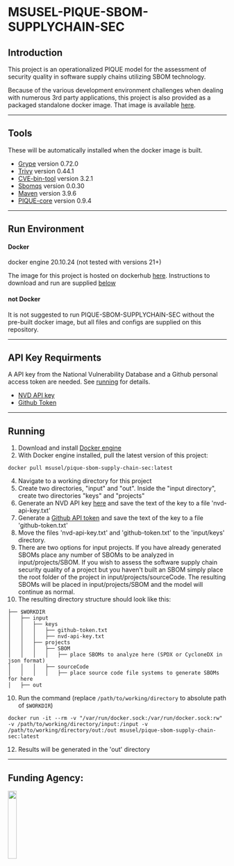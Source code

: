 # MSUSEL-PIQUE-SBOM-SUPPLYCHAIN-SEC
## Introduction
This project is an operationalized PIQUE model for the assessment of security quality in software supply chains utilizing SBOM technology.

Because of the various development environment challenges when dealing with numerous 3rd 
party applications, this project is also provided as a packaged standalone docker image. 
That image is available [here](https://hub.docker.com/repository/docker/msusel/pique-sbom-supply-chain-sec/general).
___
## Tools
These will be automatically installed when the docker image is built.

* [Grype](https://github.com/anchore/grype) version 0.72.0
* [Trivy](https://github.com/aquasecurity/trivy) version 0.44.1
* [CVE-bin-tool]() version 3.2.1
* [Sbomqs](https://github.com/interlynk-io/sbomqs) version 0.0.30
* [Maven](https://github.com/apache/maven) version 3.9.6
* [PIQUE-core](https://github.com/MSUSEL/msusel-pique) version 0.9.4
___

## Run Environment
#### Docker
docker engine 20.10.24 (not tested with versions 21+)

The image for this project is hosted on dockerhub 
[here](https://hub.docker.com/repository/docker/msusel/pique-sbom-supplychain-sec/general). Instructions to download 
and run are supplied [below](https://github.com/MSUSEL/msusel-sbom-supplychain-sec/tree/master#running)


#### not Docker
It is not suggested to run PIQUE-SBOM-SUPPLYCHAIN-SEC without the pre-built docker image, but all files and configs 
are supplied on this repository. 

___

## API Key Requirments
A API key from the National Vulnerability Database and a Github personal access token are needed. See [running](ttps://github.com/MSUSEL/msusel-pique-sbom-supplychainsec/tree/master#running) for details.
- [NVD API key](https://nvd.nist.gov/developers/request-an-api-key)
- [Github Token](https://docs.github.com/en/enterprise-server@3.6/authentication/keeping-your-account-and-data-secure/managing-your-personal-access-tokens)
___

## Running 
1. Download and install [Docker engine](https://docs.docker.com/engine/install/)
2. With Docker engine installed, pull the latest version of this project:
```
docker pull msusel/pique-sbom-supply-chain-sec:latest
```
4. Navigate to a working directory for this project
5. Create two directories, "input" and "out". Inside the "input directory", create two directories "keys" and "projects"
6. Generate an NVD API key [here](https://nvd.nist.gov/developers/request-an-api-key) and save the text of the key to a file 'nvd-api-key.txt'
7. Generate a [Github API token](https://docs.github.com/en/authentication/keeping-your-account-and-data-secure/managing-your-personal-access-tokens) and save the text of the key to a file 'github-token.txt' 
8. Move the files 'nvd-api-key.txt' and 'github-token.txt' to the 'input/keys' directory.
9. There are two options for input projects. If you have already generated SBOMs
   place any number of SBOMs to be analyzed in input/projects/SBOM. If you wish to assess the
   software supply chain security quality of a project but you haven't built an SBOM simply place
   the root folder of the project in input/projects/sourceCode. The resulting SBOMs will be 
   placed in input/projects/SBOM and the model will continue as normal.
10. The resulting directory structure should look like this:
```
├── $WORKDIR
│   ├── input
│   │   ├── keys
│   │   │   ├── github-token.txt
│   │   │   ├── nvd-api-key.txt
│   │   ├── projects
│   │   │   ├── SBOM
│   │   │   │   ├── place SBOMs to analyze here (SPDX or CycloneDX in json format)
│   │   │   ├── sourceCode
│   │   │   │   ├── place source code file systems to generate SBOMs for here 
│   ├── out
```
10. Run the command (replace `/path/to/working/directory` to absolute path of `$WORKDIR`)
```
docker run -it --rm -v "/var/run/docker.sock:/var/run/docker.sock:rw" -v /path/to/working/directory/input:/input -v /path/to/working/directory/out:/out msusel/pique-sbom-supply-chain-sec:latest
```
12. Results will be generated in the 'out' directory
___

## Funding Agency:

[<img src="https://www.cisa.gov/profiles/cisad8_gov/themes/custom/gesso/dist/images/backgrounds/6fdaa25709d28dfb5cca.svg" width="20%" height="20%">](https://www.cisa.gov/)
